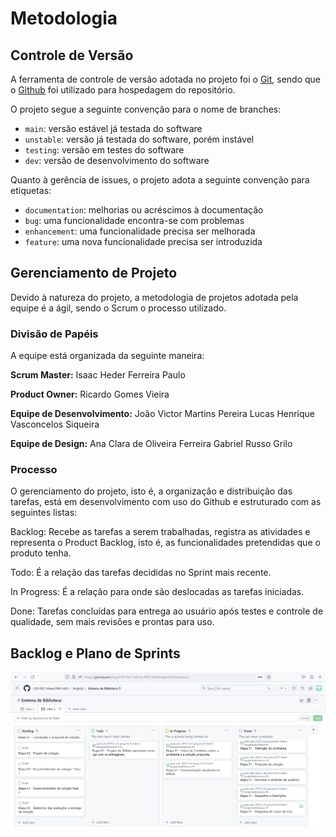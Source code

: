 # Metodologia

## Controle de Versão

A ferramenta de controle de versão adotada no projeto foi o
[Git](https://git-scm.com/), sendo que o [Github](https://github.com)
foi utilizado para hospedagem do repositório.

O projeto segue a seguinte convenção para o nome de branches:

- `main`: versão estável já testada do software
- `unstable`: versão já testada do software, porém instável
- `testing`: versão em testes do software
- `dev`: versão de desenvolvimento do software

Quanto à gerência de issues, o projeto adota a seguinte convenção para
etiquetas:

- `documentation`: melhorias ou acréscimos à documentação
- `bug`: uma funcionalidade encontra-se com problemas
- `enhancement`: uma funcionalidade precisa ser melhorada
- `feature`: uma nova funcionalidade precisa ser introduzida

## Gerenciamento de Projeto

Devido à natureza do projeto, a metodologia de projetos adotada pela equipe é a ágil, sendo o Scrum o processo utilizado.

### Divisão de Papéis

A equipe está organizada da seguinte maneira: 

**Scrum Master:** 
Isaac Heder Ferreira Paulo

**Product Owner:** 
Ricardo Gomes Vieira

**Equipe de Desenvolvimento:**
João Victor Martins Pereira
Lucas Henrique Vasconcelos Siqueira

**Equipe de Design:** 
Ana Clara de Oliveira Ferreira
Gabriel Russo Grilo

### Processo

O gerenciamento do projeto, isto é, a organização e distribuição das tarefas, está em desenvolvimento com uso do Github e estruturado com as seguintes listas:

Backlog: Recebe as tarefas a serem trabalhadas, registra as atividades e representa o Product Backlog, isto é, as funcionalidades pretendidas que o produto tenha.  

Todo: É a relação das tarefas decididas no Sprint mais recente.  

In Progress: É a relação para onde são deslocadas as tarefas iniciadas.  

Done: Tarefas concluídas para entrega ao usuário após testes e controle de qualidade, sem mais revisões e prontas para uso.


## Backlog e Plano de Sprints

![Backlog e Plano de Sprints](IMG/BacklogEPlanoDeSprints.png)
